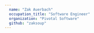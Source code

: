 ```yaml
---
  name: "Zak Auerbach"
  occupation_title: "Software Engineer"
  organization: "Pivotal Software"
  github: "zaksoup"
---
```

